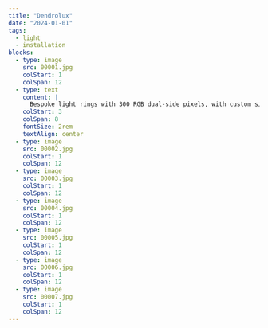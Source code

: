 ```yaml
---
title: "Dendrolux"
date: "2024-01-01"
tags:
  - light
  - installation
blocks:
  - type: image
    src: 00001.jpg
    colStart: 1
    colSpan: 12
  - type: text
    content: |
      Bespoke light rings with 300 RGB dual-side pixels, with custom silicone diffusion.
    colStart: 3
    colSpan: 8
    fontSize: 2rem
    textAlign: center
  - type: image
    src: 00002.jpg
    colStart: 1
    colSpan: 12
  - type: image
    src: 00003.jpg
    colStart: 1
    colSpan: 12
  - type: image
    src: 00004.jpg
    colStart: 1
    colSpan: 12
  - type: image
    src: 00005.jpg
    colStart: 1
    colSpan: 12
  - type: image
    src: 00006.jpg
    colStart: 1
    colSpan: 12
  - type: image
    src: 00007.jpg
    colStart: 1
    colSpan: 12
---
```

